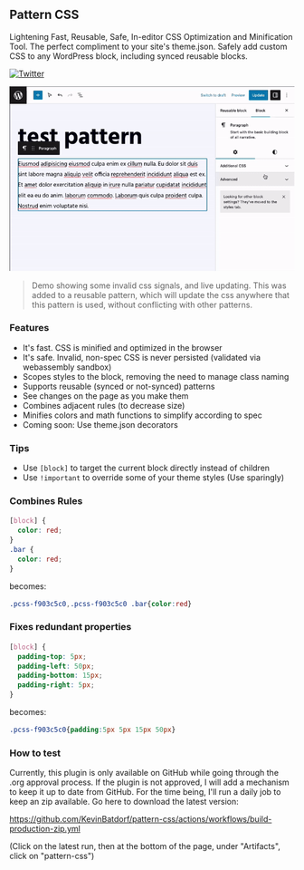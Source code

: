 ## Pattern CSS

Lightening Fast, Reusable, Safe, In-editor CSS Optimization and Minification Tool. The perfect compliment to your site's theme.json. Safely add custom CSS to any WordPress block, including synced reusable blocks.

[![Twitter](https://img.shields.io/twitter/url/https/twitter.com/kevinbatdorf.svg?style=social&label=Follow%20%40kevinbatdorf)](https://twitter.com/kevinbatdorf)

![alt text](.wordpress-org/screenshot-1.gif "Example")

> Demo showing some invalid css signals, and live updating. This was added to a reusable pattern, which will update the css anywhere that this pattern is used, without conflicting with other patterns.

### Features

- It's fast. CSS is minified and optimized in the browser
- It's safe. Invalid, non-spec CSS is never persisted (validated via webassembly sandbox)
- Scopes styles to the block, removing the need to manage class naming
- Supports reusable (synced or not-synced) patterns
- See changes on the page as you make them
- Combines adjacent rules (to decrease size)
- Minifies colors and math functions to simplify according to spec
- Coming soon: Use theme.json decorators

### Tips

- Use `[block]` to target the current block directly instead of children
- Use `!important` to override some of your theme styles (Use sparingly)

### Combines Rules

```css
[block] {
  color: red;
}
.bar {
  color: red;
}
```

becomes:

<!-- prettier-ignore -->
```css
.pcss-f903c5c0,.pcss-f903c5c0 .bar{color:red}
```

### Fixes redundant properties

```css
[block] {
  padding-top: 5px;
  padding-left: 50px;
  padding-bottom: 15px;
  padding-right: 5px;
}
```

becomes:

<!-- prettier-ignore -->
```css
.pcss-f903c5c0{padding:5px 5px 15px 50px}
```

### How to test

Currently, this plugin is only available on GitHub while going through the .org approval process. If the plugin is not approved, I will add a mechanism to keep it up to date from GitHub. For the time being, I'll run a daily job to keep an zip available. Go here to download the latest version:

https://github.com/KevinBatdorf/pattern-css/actions/workflows/build-production-zip.yml

(Click on the latest run, then at the bottom of the page, under "Artifacts", click on "pattern-css")
